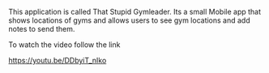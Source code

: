 This application is called That Stupid Gymleader.
Its a small Mobile app that shows locations of gyms and allows users to see gym locations and add notes to send them.

To watch the video follow the link

https://youtu.be/DDbyiT_nIko